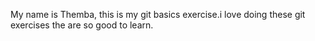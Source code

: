 My name is Themba, this is my git basics exercise.i love doing these git exercises the are so good to learn. 